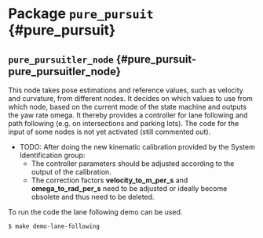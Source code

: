 # Package `pure_pursuit` {#pure_pursuit}

<move-here src='#pure_pursuit-autogenerated'/>


## `pure_pursuitler_node` {#pure_pursuit-pure_pursuitler_node}

<move-here src='#pure_pursuit-pure_pursuitler_node-autogenerated'/>

This node takes pose estimations and reference values, such as velocity and curvature, from different nodes. It decides on which values to use from which node, based on the current mode of the state machine and outputs the yaw rate omega. It thereby provides a controller for lane following and path following (e.g. on intersections and parking lots). The code for the input of some nodes is not yet activated (still commented out).

* TODO: After doing the new kinematic calibration provided by the System Identification group:
    - The controller parameters should be adjusted according to the output of the calibration.
    - The correction factors **velocity_to_m_per_s** and **omega_to_rad_per_s** need to be adjusted or ideally become obsolete and thus need to be deleted.

To run the code the lane following demo can be used.

    $ make demo-lane-following 